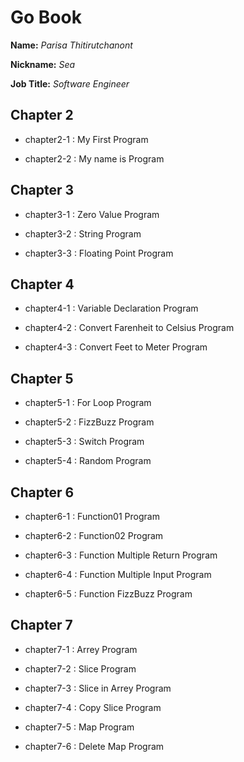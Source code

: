 # Go Book

**Name:** *Parisa Thitirutchanont*

**Nickname:** *Sea*

**Job Title:** *Software Engineer*

## Chapter 2

* chapter2-1 : My First Program

* chapter2-2 : My name is Program

## Chapter 3

* chapter3-1 : Zero Value Program

* chapter3-2 : String Program

* chapter3-3 : Floating Point Program

## Chapter 4

* chapter4-1 : Variable Declaration Program

* chapter4-2 : Convert Farenheit to Celsius Program

* chapter4-3 : Convert Feet to Meter Program

## Chapter 5

* chapter5-1 : For Loop Program

* chapter5-2 : FizzBuzz Program

* chapter5-3 : Switch Program

* chapter5-4 : Random Program

## Chapter 6

* chapter6-1 : Function01 Program

* chapter6-2 : Function02 Program

* chapter6-3 : Function Multiple Return Program

* chapter6-4 : Function Multiple Input Program

* chapter6-5 : Function FizzBuzz Program

## Chapter 7

* chapter7-1 : Arrey Program

* chapter7-2 : Slice Program

* chapter7-3 : Slice in Arrey Program

* chapter7-4 : Copy Slice Program

* chapter7-5 : Map Program

* chapter7-6 : Delete Map Program
